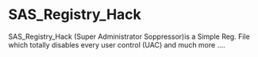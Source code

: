 # SAS_Registry_Hack
SAS_Registry_Hack (Super Administrator Soppressor)is a Simple Reg. File 
</br>
which totally disables every user control (UAC) and much more ....

